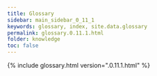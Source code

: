 ```yaml
---
title: Glossary
sidebar: main_sidebar_0_11_1
keywords: glossary, index, site.data.glossary
permalink: glossary.0.11.1.html
folder: knowledge
toc: false
---
```


{% include glossary.html version=".0.11.1.html" %}
